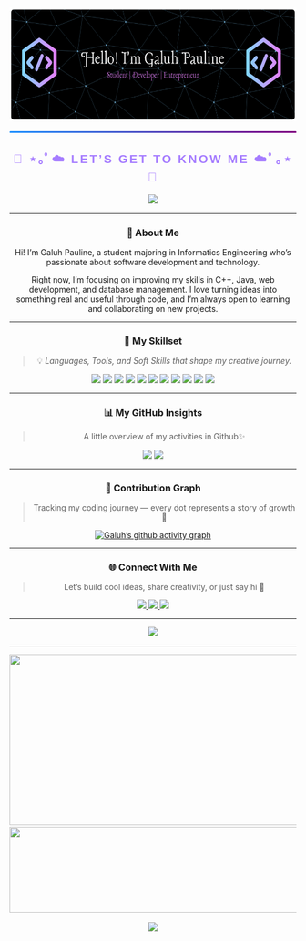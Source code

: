 <div align="center">

<!-- 🌌 HEADER BANNER -->
<img src="img/github-header-banner (7).png" width="600" height="200"/>

<hr style="border: none; height: 3px; background: linear-gradient(90deg, #1E90FF, purple); border-radius: 50px;" />

<!-- 💫 TITLE SECTION -->
<h2 style="font-family: 'Poppins', sans-serif; letter-spacing: 3px; color:#A57CFF;">
🌸 ⋆｡ﾟ☁️  LET’S GET TO KNOW ME  ☁️ﾟ｡⋆ 🌸
</h2>

<!-- ✨ GIF DECORATION -->
<img src="https://media4.giphy.com/media/v1.Y2lkPTc5MGI3NjExYXVpZzhlbXE3amVnNzVwb2JkcnJ3anA0d2hlZDJ5cDliNWV6NmphMSZlcD12MV9pbnRlcm5hbF9naWZfYnlfaWQmY3Q9Zw/L1R1tvI9svkIWwpVYr/giphy.gif" width="400"/>

---

<!-- 💬 ABOUT ME -->
### 💬 About Me
Hi! I’m Galuh Pauline, a student majoring in Informatics Engineering who’s passionate about software development and technology.

Right now, I’m focusing on improving my skills in C++, Java, web development, and database management.
I love turning ideas into something real and useful through code, and I’m always open to learning and collaborating on new projects. 

---

<!-- 🧠 SKILLS SECTION -->
### 🧠 My Skillset
> 💡 *Languages, Tools, and Soft Skills that shape my creative journey.*

<p align="center">

<!-- 💻 Programming & Development -->
<img src="https://img.shields.io/badge/C%2B%2B-00599C?style=for-the-badge&logo=c%2B%2B&logoColor=white">
<img src="https://img.shields.io/badge/HTML5-E34F26?style=for-the-badge&logo=html5&logoColor=white">
<img src="https://img.shields.io/badge/CSS3-1572B6?style=for-the-badge&logo=css3&logoColor=white">
<img src="https://img.shields.io/badge/PostgreSQL-316192?style=for-the-badge&logo=postgresql&logoColor=white">

<!-- 🛠️ Tools -->
<img src="https://img.shields.io/badge/VS%20Code-007ACC?style=for-the-badge&logo=visual-studio-code&logoColor=white">
<img src="https://img.shields.io/badge/GitHub-181717?style=for-the-badge&logo=github&logoColor=white">
<img src="https://img.shields.io/badge/Illustrator-FF9A00?style=for-the-badge&logo=adobe-illustrator&logoColor=white">
<img src="https://img.shields.io/badge/Canva-00C4CC?style=for-the-badge&logo=canva&logoColor=white">

<!-- 🌈 Soft Skills -->
<img src="https://img.shields.io/badge/Creativity-FF69B4?style=for-the-badge&logo=sparkles&logoColor=white">
<img src="https://img.shields.io/badge/Problem%20Solving-FFD700?style=for-the-badge&logo=codeforces&logoColor=black">
<img src="https://img.shields.io/badge/Teamwork-008080?style=for-the-badge&logo=handshake&logoColor=white">

</p>

---

<!-- 💻 GITHUB STATS SECTION -->
### 📊 My GitHub Insights
>A little overview of my activities in Github✨

<p align="center">
  <img src="https://github-readme-stats.vercel.app/api?username=pauline426&show_icons=true&theme=tokyonight" height="180em"/>
  <img src="https://github-readme-streak-stats.herokuapp.com/?user=pauline426&theme=tokyonight" height="180em"/>
</p>



---

<!-- 📈 ACTIVITY GRAPH -->
### 🌌 Contribution Graph
> Tracking my coding journey — every dot represents a story of growth 🚀

[![Galuh’s github activity graph](https://github-readme-activity-graph.vercel.app/graph?username=pauline426&theme=tokyo-night)](https://github.com/pauline426)

---

<!-- 🌐 SOCIALS -->
### 🌐 Connect With Me
> Let’s build cool ideas, share creativity, or just say hi 👋

<p align="center">
  <a href="https://www.instagram.com/gpaulngrh/">
    <img src="https://img.shields.io/badge/Instagram-E4405F?style=for-the-badge&logo=instagram&logoColor=white">
  </a>
  <a href="https://wa.me/6282320084121">
    <img src="https://img.shields.io/badge/WhatsApp-25D366?style=for-the-badge&logo=whatsapp&logoColor=white">
  </a>
  <a href="https://discordapp.com/users/paulll_24984">
    <img src="https://img.shields.io/badge/Discord-5865F2?style=for-the-badge&logo=discord&logoColor=white">
  </a>
</p>

---

<!-- 👀 PROFILE VIEW -->
<p align="center">
  <img src="https://komarev.com/ghpvc/?username=pauline426&label=Profile%20Views&color=blueviolet&style=for-the-badge" />
</p>

---

<!-- 🌸 FOOTER GIF -->
<img src="https://media.giphy.com/media/v1.Y2lkPWVjZjA1ZTQ3YWZ3a3J2M3FvaTA0b2R3amZjeWtpem9lN3Q1bzBuNHVpMDlydHBrOCZlcD12MV9naWZzX3JlbGF0ZWQmY3Q9Zw/d9QiBcfzg64Io/giphy.gif" width="600" height="300"/>
<img src="https://media.giphy.com/media/v1.Y2lkPWVjZjA1ZTQ3OTBzZ2gwZmx3bDkxMnU4bjBlYjAxMHhoeWU4NTZvbWViaXkzMWw4YSZlcD12MV9naWZzX3JlbGF0ZWQmY3Q9Zw/scNzVov4mY0rjyCkMZ/giphy.gif" width="600" height="150"/>

<p align="center">
  <img src="https://img.shields.io/badge/Made%20with❤️%20by-Galuh%20Pauline-purple?style=for-the-badge">
</p>

</div>

